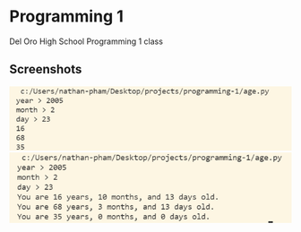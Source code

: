 # Programming 1
Del Oro High School Programming 1 class

## Screenshots
![](screenshots/2022-01-06-10-06-02.png)
![](screenshots/2022-01-06-10-22-06.png)